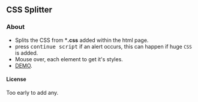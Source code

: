 ## CSS Splitter

### About
 - Splits the CSS from ***.css** added within the html page.
 - press <kbd>continue script</kbd> if an alert occurs, this can happen if huge `CSS` is added.
 - Mouse over, each element to get it's styles.
 - [DEMO](http://venomvendor.github.io/demos/CSS-Splitter/).

#### License
Too early to add any.
